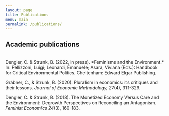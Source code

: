 ```yaml
---
layout: page
title: Publications
menu: main
permalink: /publications/
---
```



## Academic publications

<br />
Dengler, C. & Strunk, B. (2022, in press). *Feminisms and the Environment.* In: Pellizzoni, Luigi; Leonardi, Emanuele; Asara, Viviana (Eds.): Handbook for Critical Environmental Politics. Cheltenham: Edward Elgar Publishing.

Gräbner, C., & Strunk, B. (2020). Pluralism in economics: its critiques and their lessons. *Journal of Economic Methodology, 27*(4), 311-329.

Dengler, C. & Strunk, B. (2018). The Monetized Economy Versus Care and the Environment: Degrowth Perspectives on Reconciling an Antagonism. *Feminist Economics 24*(3), 160-183.